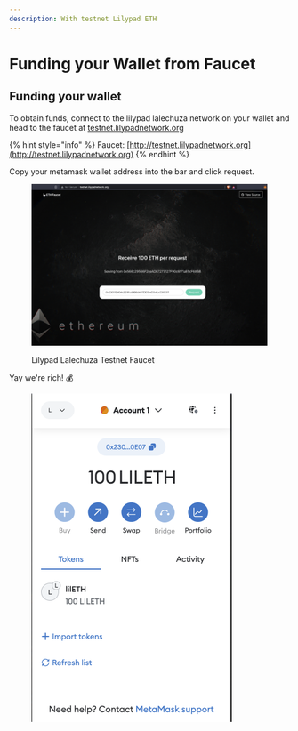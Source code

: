 ```yaml
---
description: With testnet Lilypad ETH
---
```


# Funding your Wallet from Faucet

## Funding your wallet

To obtain funds, connect to the lilypad lalechuza network on your wallet and head to the faucet at [testnet.lilypadnetwork.org](http://testnet.lilypadnetwork.org)

{% hint style="info" %}
Faucet: [http://testnet.lilypadnetwork.org](http://testnet.lilypadnetwork.org)
{% endhint %}

Copy your metamask wallet address into the bar and click request.

<figure><img src="../../.gitbook/assets/Screenshot 2023-07-13 at 1.19.16 pm.png" alt=""><figcaption><p>Lilypad Lalechuza Testnet Faucet</p></figcaption></figure>

Yay we're rich! :moneybag:

<figure><img src="../../.gitbook/assets/image (1) (1) (1).png" alt=""><figcaption></figcaption></figure>
